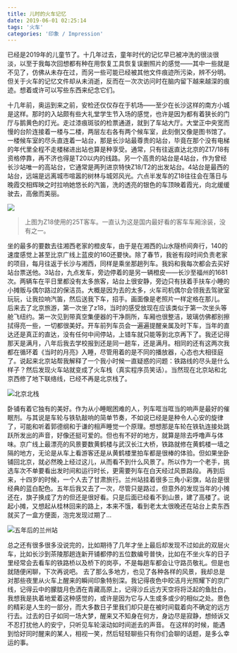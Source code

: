 ```yaml
---
title: 儿时的火车记忆
date: 2019-06-01 02:25:14
tags: '火车'
categories: '印象 / Impression'
---
```



已经是2019年的儿童节了。十几年过去，童年时代的记忆早已被冲洗的很淡很淡，以至于我每次回想都有种在用恢复工具恢复误删照片的感觉——其中一些就是不见了，仿佛从未存在过，而另一些可能已经被其他文件痕迹所污染，辨不分明。但关于火车的记忆文件却从未消逝，反而在一次次访问时在脑内留下越来越深的痕迹。想着或许可以写些东西来纪念它们。

<!-- more -->

十几年前，奥运到来之前，安检还仅仅存在于机场——至少在长沙这样的南方小城是这样。那时的入站颇有些大礼堂学生节入场的感觉，也许是因为都有着狭长的门厅与鹅黄色的灯光。走过漆痕斑驳的检票通道，就到了车站大厅。大堂正中央宽而慢的台阶连接着一楼与二楼，两层左右各有两个候车室，此刻倒又像是图书馆了。一楼候车室的尽头直连着一站台，那是长沙站最尊贵的站台，毕竟在那个没有电梯的年代里全程不走楼梯进出站也算是种享受。通常，只有往返直达北京的Z17/18有资格停靠，再不济也得是T20以内的线路。另一个高贵的站台是4站台，作为曾经长沙站唯一的高站台，它通常是两列进京特快Z18/T2的出发站台。4站台是最西的站台，远端是远离城市喧嚣的树林与城郊风光。六点半发车的Z18往往会在落日与晚霞交相辉映之时拉响她悠长的汽笛，洗的透亮的银色的车顶映着霞光，向北缓缓驶去，高傲而美丽。

![](https://i.postimg.cc/0jLg8sdQ/1.png)
> 上图为Z18使用的25T客车。一直认为这是国内最好看的客车车厢涂装，没有之一。

坐的最多的要数去往湘西老家的橙皮车，由于是在湘西的山水隧桥间奔行，140的速度感觉上甚至比京广线上蓝皮的160还要快。除了春节，我爸有段时间负责老家的项目，每月往返于长沙与湘西，同样是乘坐那趟列车。我妈和我每次都会去买好站台票送他。3站台，九点发车，旁边停着的是另一辆橙皮——长沙至福州的1681次。两辆车在平日里都没有太多旅客，站台上很安静，旁边只有扶着手扶车小睡的小摊贩与偶尔路过的保洁员。大概是因为去的太多，火车司机偶尔会领我去驾驶室玩玩，让我拉响汽笛，然后送我下车，招手。画面像是老照片一样定格在那儿。
后来去了北京旅游，第一次坐了z18，当时的感受放现在应该类似于第一次坐头等舱飞纽约。第一次见到带真空集便器的干净厕所，车厢也很整洁，玻璃仿佛都别擦拭得亮一些，一切都很美好。开车前列车员会一遍遍提醒亲属及时下车，当年的直达还是真正的直达，没有任何中间停站，上错车就只能等到北京再下了。我还记得那天是满月，八年后我去学校报到还是同一趟车，还是满月。相同的还有这两次我都在循环着《当时的月亮》入睡，尽管用着的是不同的播放器，心态也大相径庭了。说起来北京站帮我解释了一个我小时候一直疑惑的问题：铁路线的尽头是什么样子？然后发现火车站就变成了火车栈（真实程序员笑话）。当然现在北京站和北京西修了地下联络线，已经不再是北京栈了。

![北京北栈](https://i.postimg.cc/3Rf5cpk2/2.png)

卧铺有着它独有的美好。作为从小睡眠困难的人，列车哐当哐当的响声是最好的催眠剂。与其说是车轮与铁轨敲响的简单节奏，不如说已经是是种令人心安的旋律了，可能和听着郭德纲和于谦的相声睡觉一个原理。想想那是车轮在铁轨连接处跳跃所发出的声音，好像还挺可爱的。但也有不好的地方，就算是除去呼噜声与体味。京广线上最漂亮的风景要数黄鹤楼与武汉长江大桥，铁路就修在黄鹤楼一墙之隔的地方，无论是从车上看游客还是从黄鹤楼里拍车都是很棒的体验。但如果坐卧铺回北京，就必然晚上经过这儿，从而看不到什么风景了。所以作为一个老手，挑选车次不单要看出发时间和运行时长，更需要列车在白天经过风景路段。
再到后来，十四岁的时候，一个人去了甘肃旅行。兰州站挂着很多三角小彩旗，站台是很经典的蓝白配色。五年后我又去了一次，尽管只是路过，但意外的发现当年的小摊还在，旗子换成了方的但还是很好看。只是后面已经看不到山景，建了高楼了。说起小摊，又想起从桂林回来的路上，本来不饿，看到老太太很晚还在站台上卖东西就买了一盒方便面，泡完发现过期了...

![五年后的兰州站](https://i.postimg.cc/wMt88vNZ/3.jpg)

总之还有很多很多没说完的，比如期待了几年才坐上最后却发现不过如此的双层火车，比如长沙到茶陵那趟连新开铺都停的五位数编号普快，比如在不坐火车的日子里经常会去看车的铁路桥以及桥下的岗亭，不是每趟车都会让守路员敬礼。但是也就随便闲聊，下次再说吧。
去了那么多地方，也见了各种各样的风景，我却总是对那些夜里从火车上醒来的瞬间印象特别深。我记得夜色中皎洁月光照耀下的京广线，记得云中的朦胧月色洒在青藏高原上，记得沙丘远方天空将将泛起的鱼肚白，我想我是执着地爱着这种感觉的，或许是因为它与人生或多或少的相似之处。景色的精彩是人生的一部分，而大多数日子里我们却只是在被时间载着向不确定的远方行去。过去的日子如同一场大梦，醒来又不知身在何方，身边尽是寂静，想倾诉又不忍打扰他人的安宁，只听见车轮滚动如时间逝去的声音。
在这样的时候，能遇到恰好同时醒来的某人，相视一笑，然后轻轻聊些只有你们会聊的话题，是多么幸运的事。

